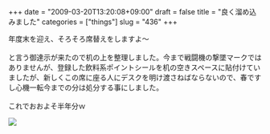 +++
date = "2009-03-20T13:20:08+09:00"
draft = false
title = "良く溜め込みました"
categories = ["things"]
slug = "436"
+++

年度末を迎え、そろそろ席替えをしますよ～<br />
<br />
と言う御達示が来たので机の上を整理しました。今まで戦闘機の撃墜マークではありませんが、登録した飲料系ポイントシールを机の空きスペースに貼付けていましたが、新しくこの席に座る人にデスクを明け渡さねばならないので、春ですし心機一転今までの分は処分する事にしました。<br />
<br />
これでおおよそ半年分ｗ<br />

<p>
<a rel="lightbox" href="https://keruru.net/images/49c319771f9c6-090316_103515.jpg" alt="moblog images"><img src="https://keruru.net/images/49c319771f9c6-thumb_090316_103515.jpg" border="0" /></a>
</p>
